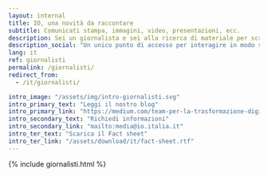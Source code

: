 ```yaml
---
layout: internal
title: IO, una novità da raccontare
subtitle: Comunicati stampa, immagini, video, presentazioni, ecc.
description: Sei un giornalista e sei alla ricerca di materiale per scrivere un articolo sul progetto IO? In questa area puoi trovare informazioni, comunicati stampa, presentazioni e altre risorse multimediali da poter scaricare.
description_social: "Un unico punto di accesso per interagire in modo semplice e sicuro con i servizi pubblici locali e nazionali, direttamente dal tuo smartphone."
lang: it
ref: giornalisti
permalink: /giornalisti/
redirect_from:
  - /it/giornalisti/

intro_image: "/assets/img/intro-giornalisti.svg"
intro_primary_text: "Leggi il nostro blog"
intro_primary_link: "https://medium.com/team-per-la-trasformazione-digitale/progetto-io-app-servizi-pubblici/home"
intro_secondary_text: "Richiedi informazioni"
intro_secondary_link: "mailto:media@io.italia.it"
intro_ter_text: "Scarica il Fact sheet"
intro_ter_link: "/assets/download/it/fact-sheet.rtf"
---
```


{% include giornalisti.html %}
